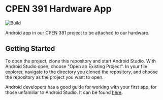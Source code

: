 # CPEN 391 Hardware App

![Build](https://github.com/rmcreyes/cpen391-hardware-app/workflows/Build/badge.svg)

Android app in our CPEN 391 project to be attached to our hardware.

## Getting Started

To open the project, clone this repository and start Android Studio. With Android Studio open, choose "Open an Existing Project". In your file explorer, navigate to the directory you cloned the repository, and choose the repository as the project you want to open.

Android developers has a good guide for working with your first app, for those unfamiliar to Android Studio. It can be found [here](https://developer.android.com/guide).
